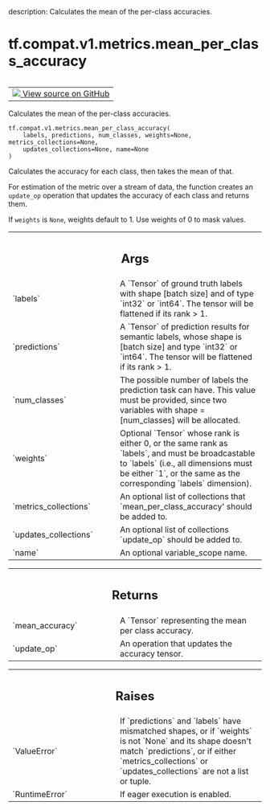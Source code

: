description: Calculates the mean of the per-class accuracies.

<div itemscope itemtype="http://developers.google.com/ReferenceObject">
<meta itemprop="name" content="tf.compat.v1.metrics.mean_per_class_accuracy" />
<meta itemprop="path" content="Stable" />
</div>

# tf.compat.v1.metrics.mean_per_class_accuracy

<!-- Insert buttons and diff -->

<table class="tfo-notebook-buttons tfo-api nocontent" align="left">
<td>
  <a target="_blank" href="https://github.com/tensorflow/tensorflow/blob/r2.3/tensorflow/python/ops/metrics_impl.py#L997-L1099">
    <img src="https://www.tensorflow.org/images/GitHub-Mark-32px.png" />
    View source on GitHub
  </a>
</td>
</table>



Calculates the mean of the per-class accuracies.

<pre class="devsite-click-to-copy prettyprint lang-py tfo-signature-link">
<code>tf.compat.v1.metrics.mean_per_class_accuracy(
    labels, predictions, num_classes, weights=None, metrics_collections=None,
    updates_collections=None, name=None
)
</code></pre>



<!-- Placeholder for "Used in" -->

Calculates the accuracy for each class, then takes the mean of that.

For estimation of the metric over a stream of data, the function creates an
`update_op` operation that updates the accuracy of each class and returns
them.

If `weights` is `None`, weights default to 1. Use weights of 0 to mask values.

<!-- Tabular view -->
 <table class="responsive fixed orange">
<colgroup><col width="214px"><col></colgroup>
<tr><th colspan="2"><h2 class="add-link">Args</h2></th></tr>

<tr>
<td>
`labels`
</td>
<td>
A `Tensor` of ground truth labels with shape [batch size] and of
type `int32` or `int64`. The tensor will be flattened if its rank > 1.
</td>
</tr><tr>
<td>
`predictions`
</td>
<td>
A `Tensor` of prediction results for semantic labels, whose
shape is [batch size] and type `int32` or `int64`. The tensor will be
flattened if its rank > 1.
</td>
</tr><tr>
<td>
`num_classes`
</td>
<td>
The possible number of labels the prediction task can
have. This value must be provided, since two variables with shape =
[num_classes] will be allocated.
</td>
</tr><tr>
<td>
`weights`
</td>
<td>
Optional `Tensor` whose rank is either 0, or the same rank as
`labels`, and must be broadcastable to `labels` (i.e., all dimensions must
be either `1`, or the same as the corresponding `labels` dimension).
</td>
</tr><tr>
<td>
`metrics_collections`
</td>
<td>
An optional list of collections that
`mean_per_class_accuracy'
should be added to.
</td>
</tr><tr>
<td>
`updates_collections`
</td>
<td>
An optional list of collections `update_op` should be
added to.
</td>
</tr><tr>
<td>
`name`
</td>
<td>
An optional variable_scope name.
</td>
</tr>
</table>



<!-- Tabular view -->
 <table class="responsive fixed orange">
<colgroup><col width="214px"><col></colgroup>
<tr><th colspan="2"><h2 class="add-link">Returns</h2></th></tr>

<tr>
<td>
`mean_accuracy`
</td>
<td>
A `Tensor` representing the mean per class accuracy.
</td>
</tr><tr>
<td>
`update_op`
</td>
<td>
An operation that updates the accuracy tensor.
</td>
</tr>
</table>



<!-- Tabular view -->
 <table class="responsive fixed orange">
<colgroup><col width="214px"><col></colgroup>
<tr><th colspan="2"><h2 class="add-link">Raises</h2></th></tr>

<tr>
<td>
`ValueError`
</td>
<td>
If `predictions` and `labels` have mismatched shapes, or if
`weights` is not `None` and its shape doesn't match `predictions`, or if
either `metrics_collections` or `updates_collections` are not a list or
tuple.
</td>
</tr><tr>
<td>
`RuntimeError`
</td>
<td>
If eager execution is enabled.
</td>
</tr>
</table>

